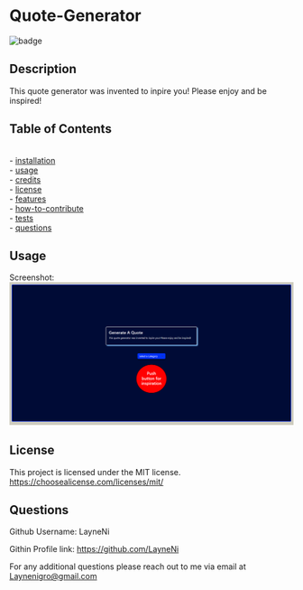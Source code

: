 # Quote-Generator

![badge](https://img.shields.io/badge/License-MIT-blue)

## Description

This quote generator was invented to inpire you! Please enjoy and be inspired!


## Table of Contents
<br>- [installation](#installation)
      <br>- [usage](#usage)
      <br>- [credits](#credits)
      <br>- [license](#license)
      <br>- [features](#features)
      <br>- [how-to-contribute](#how-to-contribute)
      <br>- [tests](#tests)
      <br>- [questions](#questions)

## Usage

Screenshot: ![Demo Screenshot](./images/quote-generator-screenshot.PNG)

## License
This project is licensed under the MIT license. https://choosealicense.com/licenses/mit/


## Questions

Github Username: LayneNi

Githin Profile link: https://github.com/LayneNi

For any additional questions please reach out to me via email at Laynenigro@gmail.com

